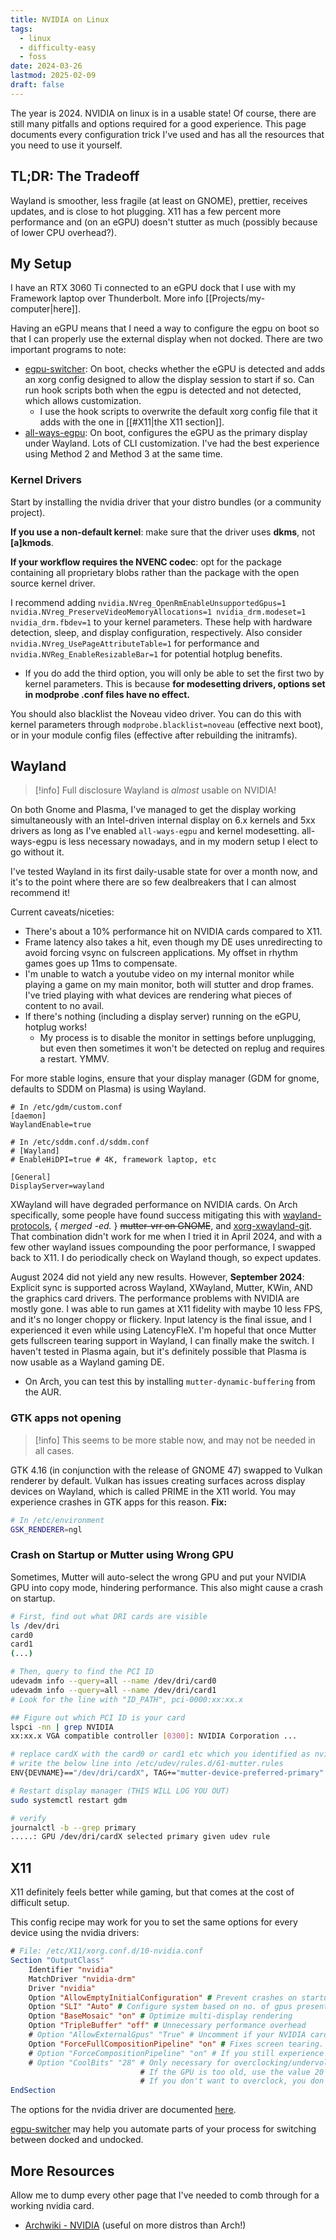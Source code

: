 ```yaml
---
title: NVIDIA on Linux
tags:
  - linux
  - difficulty-easy
  - foss
date: 2024-03-26
lastmod: 2025-02-09
draft: false
---
```

The year is 2024. NVIDIA on linux is in a usable state! Of course, there are still many pitfalls and options required for a good experience. This page documents every configuration trick I've used and has all the resources that you need to use it yourself.

## TL;DR: The Tradeoff
Wayland is smoother, less fragile (at least on GNOME), prettier, receives updates, and is close to hot plugging. X11 has a few percent more performance and (on an eGPU) doesn't stutter as much (possibly because of lower CPU overhead?).
## My Setup
I have an RTX 3060 Ti connected to an eGPU dock that I use with my Framework laptop over Thunderbolt. More info [[Projects/my-computer|here]].

Having an eGPU means that I need a way to configure the egpu on boot so that I can properly use the external display when not docked. There are two important programs to note:
- [egpu-switcher](https://github.com/hertg/egpu-switcher): On boot, checks whether the eGPU is detected and adds an xorg config designed to allow the display session to start if so. Can run hook scripts both when the egpu is detected and not detected, which allows customization.
	- I use the hook scripts to overwrite the default xorg config file that it adds with the one in [[#X11|the X11 section]].
- [all-ways-egpu](https://github.com/ewagner12/all-ways-egpu): On boot, configures the eGPU as the primary display under Wayland. Lots of CLI customization. I've had the best experience using Method 2 and Method 3 at the same time.
### Kernel Drivers
Start by installing the nvidia driver that your distro bundles (or a community project).

**If you use a non-default kernel**: make sure that the driver uses **dkms**, not **\[a\]kmods**.

**If your workflow requires the NVENC codec**: opt for the package containing all proprietary blobs rather than the package with the open source kernel driver.

I recommend adding `nvidia.NVreg_OpenRmEnableUnsupportedGpus=1 nvidia.NVreg_PreserveVideoMemoryAllocations=1 nvidia_drm.modeset=1 nvidia_drm.fbdev=1` to your kernel parameters. These help with hardware detection, sleep, and display configuration, respectively. Also consider `nvidia.NVreg_UsePageAttributeTable=1` for performance and `nvidia.NVReg_EnableResizableBar=1` for potential hotplug benefits.
- If you do add the third option, you will only be able to set the first two by kernel parameters. This is because **for modesetting drivers, options set in modprobe .conf files have no effect.**

You should also blacklist the Noveau video driver. You can do this with kernel parameters through `modprobe.blacklist=noveau` (effective next boot), or in your module config files (effective after rebuilding the initramfs).
## Wayland
> [!info] Full disclosure
> Wayland is *almost* usable on NVIDIA!

On both Gnome and Plasma, I've managed to get the display working simultaneously with an Intel-driven internal display on 6.x kernels and 5xx drivers as long as I've enabled `all-ways-egpu` and kernel modesetting. all-ways-egpu is less necessary nowadays, and in my modern setup I elect to go without it. 

I've tested Wayland in its first daily-usable state for over a month now, and it's to the point where there are so few dealbreakers that I can almost recommend it!

Current caveats/niceties:
- There's about a 10% performance hit on NVIDIA cards compared to X11.
- Frame latency also takes a hit, even though my DE uses unredirecting to avoid forcing vsync on fulscreen applications. My offset in rhythm games goes up 11ms to compensate.
- I'm unable to watch a youtube video on my internal monitor while playing a game on my main monitor, both will stutter and drop frames. I've tried playing with what devices are rendering what pieces of content to no avail.
- If there's nothing (including a display server) running on the eGPU, hotplug works!
	- My process is to disable the monitor in settings before unplugging, but even then sometimes it won't be detected on replug and requires a restart. YMMV.

For more stable logins, ensure that your display manager (GDM for gnome, defaults to SDDM on Plasma) is using Wayland.

```
# In /etc/gdm/custom.conf
[daemon]
WaylandEnable=true
```

```
# In /etc/sddm.conf.d/sddm.conf
# [Wayland]
# EnableHiDPI=true # 4K, framework laptop, etc

[General]
DisplayServer=wayland
```

XWayland will have degraded performance on NVIDIA cards. On Arch specifically, some people have found success mitigating this with [wayland-protocols](https://archlinux.org/packages/extra/any/wayland-protocols/), { *merged -ed.* } ~~mutter-vrr on GNOME~~, and [xorg-xwayland-git](https://aur.archlinux.org/packages/xorg-xwayland-git). That combination didn't work for me when I tried it in April 2024, and with a few other wayland issues compounding the poor performance, I swapped back to X11. I do periodically check on Wayland though, so expect updates.

August 2024 did not yield any new results. However, **September 2024**: Explicit sync is supported across Wayland, XWayland, Mutter, KWin, AND the graphics card drivers. The performance problems with NVIDIA are mostly gone. I was able to run games at X11 fidelity with maybe 10 less FPS, and it's no longer choppy or flickery. Input latency is the final issue, and I experienced it even while using LatencyFleX. I'm hopeful that once Mutter gets fullscreen tearing support in Wayland, I can finally make the switch. I haven't tested in Plasma again, but it's definitely possible that Plasma is now usable as a Wayland gaming DE.
- On Arch, you can test this by installing `mutter-dynamic-buffering` from the AUR. 

### GTK apps not opening
> [!info]
> This seems to be more stable now, and may not be needed in all cases.

GTK 4.16 (in conjunction with the release of GNOME 47) swapped to Vulkan renderer by default. Vulkan has issues creating surfaces across display devices on Wayland, which is called PRIME in the X11 world. You may experience crashes in GTK apps for this reason. **Fix:**

```sh
# In /etc/environment
GSK_RENDERER=ngl
```
### Crash on Startup or Mutter using Wrong GPU
Sometimes, Mutter will auto-select the wrong GPU and put your NVIDIA GPU into copy mode, hindering performance. This also might cause a crash on startup. 
```sh
# First, find out what DRI cards are visible
ls /dev/dri
card0
card1
(...)

# Then, query to find the PCI ID
udevadm info --query=all --name /dev/dri/card0
udevadm info --query=all --name /dev/dri/card1
# Look for the line with "ID_PATH", pci-0000:xx:xx.x

## Figure out which PCI ID is your card 
lspci -nn | grep NVIDIA
xx:xx.x VGA compatible controller [0300]: NVIDIA Corporation ...

# replace cardX with the card0 or card1 etc which you identified as nvidia
# write the below line into /etc/udev/rules.d/61-mutter.rules
ENV{DEVNAME}=="/dev/dri/cardX", TAG+="mutter-device-preferred-primary"

# Restart display manager (THIS WILL LOG YOU OUT)
sudo systemctl restart gdm

# verify
journalctl -b --grep primary
.....: GPU /dev/dri/cardX selected primary given udev rule
```
## X11
X11 definitely feels better while gaming, but that comes at the cost of difficult setup.

This config recipe may work for you to set the same options for every device using the nvidia drivers:

```xorg
# File: /etc/X11/xorg.conf.d/10-nvidia.conf
Section "OutputClass"
    Identifier "nvidia"
    MatchDriver "nvidia-drm"
    Driver "nvidia"
    Option "AllowEmptyInitialConfiguration" # Prevent crashes on startup
    Option "SLI" "Auto" # Configure system based on no. of gpus present
    Option "BaseMosaic" "on" # Optimize multi-display rendering
    Option "TripleBuffer" "off" # Unnecessary performance overhead
    # Option "AllowExternalGpus" "True" # Uncomment if your NVIDIA card is an eGPU
    Option "ForceFullCompositionPipeline" "on" # Fixes screen tearing. 
    # Option "ForceCompositionPipeline" "on" # If you still experience tearing with ForceFullCompositionPipeline, turn that setting off and turn this one on
    # Option "CoolBits" "28" # Only necessary for overclocking/undervolting. 
                             # If the GPU is too old, use the value 20 instead.
                             # If you don't want to overclock, you don't need to touch this line!
EndSection
```

The options for the nvidia driver are documented [here](https://download.nvidia.com/XFree86/Linux-x86_64/396.51/README/xconfigoptions.html).

[egpu-switcher](https://github.com/hertg/egpu-switcher/) may help you automate parts of your process for switching between docked and undocked.
## More Resources
Allow me to dump every other page that I've needed to comb through for a working nvidia card.
- [Archwiki - NVIDIA](https://wiki.archlinux.org/title/NVIDIA) (useful on more distros than Arch!)